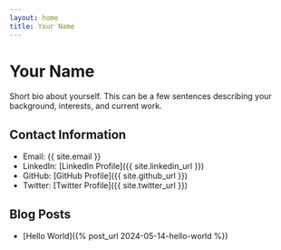 ```yaml
---
layout: home
title: Your Name
---
```


# Your Name

Short bio about yourself. This can be a few sentences describing your background, interests, and current work.

## Contact Information
- Email: {{ site.email }}
- LinkedIn: [LinkedIn Profile]({{ site.linkedin_url }})
- GitHub: [GitHub Profile]({{ site.github_url }})
- Twitter: [Twitter Profile]({{ site.twitter_url }})

## Blog Posts
- [Hello World]({% post_url 2024-05-14-hello-world %})